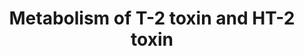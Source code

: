 ---
annotations:
- id: PW:0001365
  parent: classic metabolic pathway
  type: Pathway Ontology
  value: toxic secondary metabolite metabolic pathway
authors:
- Egonw
- Eweitz
- MaintBot
- Jmillanacosta
- Ddigles
citedin: ''
communities: []
description: The T-2 (also T2) toxin is a cause of food poisoning. Metabolisation
  to HT-2 is reported as a detoxification mechanism in mammals. This pathway describes
  the mycotoxin metabolism pathway of T-2 in wheat with putative biotransformation
  products. Compounds were converted into identifiers using the 2D drawings in Figure
  4 from Nathanail et al. 2015. Structure elucidation is detailed in Meng-Reiterer
  et al. 2015.
last-edited: 2025-07-10
ndex: null
organisms:
- Triticum aestivum
redirect_from:
- /index.php/Pathway:WP5425
- /instance/WP5425
- /instance/WP5425_r139905
revision: r139905
schema-jsonld:
- '@context': https://schema.org/
  '@id': https://wikipathways.github.io/pathways/WP5425.html
  '@type': Dataset
  creator:
    '@type': Organization
    name: WikiPathways
  description: The T-2 (also T2) toxin is a cause of food poisoning. Metabolisation
    to HT-2 is reported as a detoxification mechanism in mammals. This pathway describes
    the mycotoxin metabolism pathway of T-2 in wheat with putative biotransformation
    products. Compounds were converted into identifiers using the 2D drawings in Figure
    4 from Nathanail et al. 2015. Structure elucidation is detailed in Meng-Reiterer
    et al. 2015.
  keywords:
  - 15-acetyl-T2-tretraol-3-glucoside
  - 3'hydroxy-HT2-3-glucoside
  - 3'hydroxy-HT2-3-malonyl-glucoside
  - 3-acetyl-T2
  - 3-trans-feruloyl-T2
  - 3-trans-isoferuloyl-T2
  - HT-2 toxin
  - HT2-3-di-(1,4)-glucoside
  - HT2-3-di-(1,6)-glucoside
  - HT2-3-glucoside
  - HT2-3-malonyl-glucoside
  - T-2 toxin
  - T2-triol-3-glucoside
  - dehydro-HT2-3-glucoside
  license: CC0
  name: Metabolism of T-2 toxin and HT-2 toxin
seo: CreativeWork
title: Metabolism of T-2 toxin and HT-2 toxin
wpid: WP5425
---